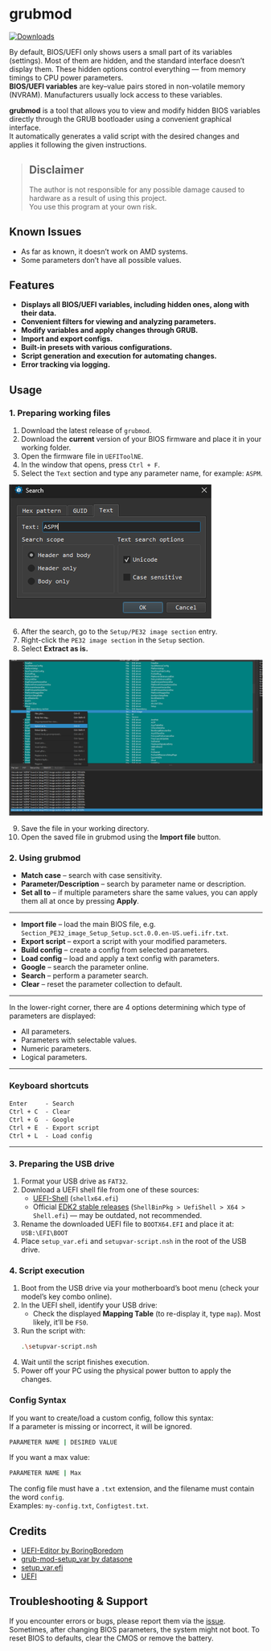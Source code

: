 # grubmod
[![Downloads](https://img.shields.io/github/downloads/NZK95/grubmod/total.svg)](https://github.com/NZK95/grubmod/releases)

By default, BIOS/UEFI only shows users a small part of its variables (settings). Most of them are hidden, and the standard interface doesn’t display them. These hidden options control everything — from memory timings to CPU power parameters.  
**BIOS/UEFI variables** are key–value pairs stored in non-volatile memory (NVRAM). Manufacturers usually lock access to these variables.

**grubmod** is a tool that allows you to view and modify hidden BIOS variables directly through the GRUB bootloader using a convenient graphical interface.  
It automatically generates a valid script with the desired changes and applies it following the given instructions.

> ## Disclaimer
> The author is not responsible for any possible damage caused to hardware as a result of using this project.  
> You use this program at your own risk.


## Known Issues
- As far as known, it doesn’t work on AMD systems.
- Some parameters don’t have all possible values.


## Features
- **Displays all BIOS/UEFI variables, including hidden ones, along with their data.**
- **Convenient filters for viewing and analyzing parameters.**
- **Modify variables and apply changes through GRUB.**
- **Import and export configs.**
- **Built-in presets with various configurations.**
- **Script generation and execution for automating changes.**
- **Error tracking via logging.**


## Usage

### 1. Preparing working files
1. Download the latest release of `grubmod`.
2. Download the **current** version of your BIOS firmware and place it in your working folder.
3. Open the firmware file in `UEFIToolNE`.
4. In the window that opens, press `Ctrl + F`.
5. Select the `Text` section and type any parameter name, for example: `ASPM`.

<p align="left">
  <img src="https://github.com/NZK95/grubmod/blob/master/docs/Usage/%231.png?raw=true">
</p>

6. After the search, go to the `Setup/PE32 image section` entry.
7. Right-click the `PE32 image section` in the `Setup` section.
8. Select **Extract as is.**

<p align="left">
  <img src="https://github.com/NZK95/grubmod/blob/master/docs/Usage/%232.png?raw=true">
</p>

9. Save the file in your working directory.
10. Open the saved file in grubmod using the **Import file** button.


### 2. Using grubmod
- **Match case** – search with case sensitivity.
- **Parameter/Description** – search by parameter name or description.
- **Set all to** – if multiple parameters share the same values, you can apply them all at once by pressing **Apply**.
  
---

- **Import file** – load the main BIOS file, e.g. `Section_PE32_image_Setup_Setup.sct.0.0.en-US.uefi.ifr.txt`.
- **Export script** – export a script with your modified parameters.
- **Build config** – create a config from selected parameters.
- **Load config** – load and apply a text config with parameters.
- **Google** – search the parameter online.
- **Search** – perform a parameter search.
- **Clear** – reset the parameter collection to default.

---

In the lower-right corner, there are 4 options determining which type of parameters are displayed:
- All parameters.
- Parameters with selectable values.
- Numeric parameters.
- Logical parameters.

---

### Keyboard shortcuts
```
Enter     - Search
Ctrl + C  - Clear
Ctrl + G  - Google
Ctrl + E  - Export script
Ctrl + L  - Load config
```

---

### 3. Preparing the USB drive
1. Format your USB drive as `FAT32`.
2. Download a UEFI shell file from one of these sources:
   - [UEFI-Shell](https://github.com/pbatard/UEFI-Shell/releases/latest) (`shellx64.efi`)
   - Official [EDK2 stable releases](https://github.com/tianocore/edk2/releases/download/edk2-stable202002/ShellBinPkg.zip) (`ShellBinPkg > UefiShell > X64 > Shell.efi`) — may be outdated, not recommended.
3. Rename the downloaded UEFI file to `BOOTX64.EFI` and place it at:
   `USB:\EFI\BOOT`
4. Place `setup_var.efi` and `setupvar-script.nsh` in the root of the USB drive.


### 4. Script execution
1. Boot from the USB drive via your motherboard’s boot menu (check your model’s key combo online).
2. In the UEFI shell, identify your USB drive:
   - Check the displayed **Mapping Table** (to re-display it, type `map`). Most likely, it’ll be `FS0`.
3. Run the script with:
   ```bash
   .\setupvar-script.nsh
   ```
4. Wait until the script finishes execution.
5. Power off your PC using the physical power button to apply the changes.


### Config Syntax
If you want to create/load a custom config, follow this syntax:  
If a parameter is missing or incorrect, it will be ignored.
```bash
PARAMETER NAME | DESIRED VALUE
```
If you want a max value:
```bash
PARAMETER NAME | Max
```
The config file must have a `.txt` extension, and the filename must contain the word `config`.  
Examples: `my-config.txt`, `Configtest.txt`.

## Credits
- [UEFI-Editor by BoringBoredom](https://github.com/BoringBoredom/UEFI-Editor?tab=readme-ov-file#how-to-change-hidden-settings-without-flashing-a-modded-bios)
- [grub-mod-setup_var by datasone](https://github.com/datasone/grub-mod-setup_var)
- [setup_var.efi](https://github.com/datasone/setup_var.efi?tab=readme-ov-file)
- [UEFI](https://github.com/LongSoft/UEFITool#known-issues)


## Troubleshooting & Support
If you encounter errors or bugs, please report them via the [issue](https://github.com/NZK95/grubmod/issues).<br>
Sometimes, after changing BIOS parameters, the system might not boot.
To reset BIOS to defaults, clear the CMOS or remove the battery.
